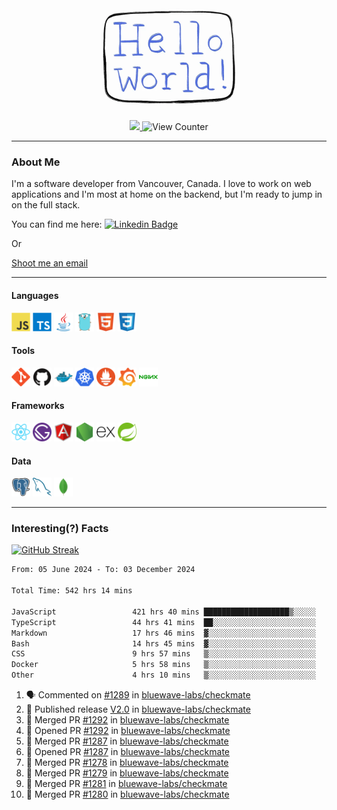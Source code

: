 <div align="center">
    <img src="./img/hello_world.webp" height="200px" width="">
    <div>
        <a href="https://www.linkedin.com/in/ajhollid">
            <img src="https://img.shields.io/badge/LinkedIn-blue"/>
        </a>
        <img src="https://komarev.com/ghpvc/?username=ajhollid&color=yellow" alt="View Counter">
    </div>
</div>

---

### About Me

I'm a software developer from Vancouver, Canada. I love to work on web applications and I'm most at home on the backend, but I'm ready to jump in on the full stack.

You can find me here: [![Linkedin Badge](https://img.shields.io/badge/-ajhollid-blue?style=flat&logo=Linkedin&logoColor=white)](https://www.linkedin.com/in/ajhollid)

Or

[Shoot me an email](mailto:ajhollid@gmail.com)

---

#### Languages

<div>
    <img src="./img/devicons/javascript-original.svg" width=30 height=30 alt="JavaScript">
    <img src="/img/devicons/typescript-original.svg" width=30 height=30 alt="TypeScript">
    <img src="./img/devicons/java-original.svg" width=30 height=30 alt="Java">
    <img src="./img/devicons/go-original.svg" width=30 height=30 alt="Golang">
    <img src="./img/devicons/html5-original.svg" width=30 height=30 alt="HTML 5">
    <img src="./img/devicons/css3-original.svg" width=30 height=30 alt="CSS 3">
</div>

#### Tools

<div>
    <img src="./img/devicons/git-original.svg" width=30 height=30 alt="Git">
    <img src="./img/devicons/github-original.svg" width=30 height=30 alt="Github">
    <img src="./img/devicons/docker-original.svg" width=30 
    height=30 alt="Docker">
    <img src="./img/devicons/kubernetes-original.svg" width=30 height=30 alt="K8">
    <img src="./img/devicons/prometheus-original.svg" width=30 height=30 alt="Prometheus">
    <img src="./img/devicons/grafana-original.svg" width=30 height=30 alt="Grafana">
    <img src="./img/devicons/nginx-original.svg" width=30 height=30 alt="Nginx">
</div>

#### Frameworks

<div>
    <img src="./img/devicons/react-original.svg" width=30 height=30 alt="React">
    <img src="./img/devicons/gatsby-original.svg" width=30 height=30 alt="Gatsby">
    <img src="./img/devicons/angularjs-original.svg" width=30 height=30 alt="AngularJS">
    <img src="./img/devicons/nodejs-original.svg" width=30 height=30 alt="NodeJS">
    <img src="./img/devicons/express-original.svg" width=30 height=30 alt="Express">
    <img src="./img/devicons/spring-original.svg" width=30 height=30 alt="Spring">
</div>

#### Data

<div>
    <img src="./img/devicons/postgresql-original.svg" width=30 height=30 alt="Postgresql">
    <img src="./img/devicons/mysql-original.svg" width=30 height=30 alt="Mysql">
    <img src="./img/devicons/mongodb-original.svg" width=30 height=30 alt="MongoDB">
</div>

---

### Interesting(?) Facts

[![GitHub Streak](http://github-readme-streak-stats.herokuapp.com?user=ajhollid)](https://git.io/streak-stats)

 <!--START_SECTION:waka-->

```txt
From: 05 June 2024 - To: 03 December 2024

Total Time: 542 hrs 14 mins

JavaScript                 421 hrs 40 mins ███████████████████▒░░░░░   77.17 %
TypeScript                 44 hrs 41 mins  ██░░░░░░░░░░░░░░░░░░░░░░░   08.18 %
Markdown                   17 hrs 46 mins  ▓░░░░░░░░░░░░░░░░░░░░░░░░   03.25 %
Bash                       14 hrs 45 mins  ▓░░░░░░░░░░░░░░░░░░░░░░░░   02.70 %
CSS                        9 hrs 57 mins   ▒░░░░░░░░░░░░░░░░░░░░░░░░   01.82 %
Docker                     5 hrs 58 mins   ▒░░░░░░░░░░░░░░░░░░░░░░░░   01.09 %
Other                      4 hrs 10 mins   ▒░░░░░░░░░░░░░░░░░░░░░░░░   00.76 %
```

<!--END_SECTION:waka-->


<!--START_SECTION:activity-->
1. 🗣 Commented on [#1289](https://github.com/bluewave-labs/checkmate/issues/1289#issuecomment-2519949433) in [bluewave-labs/checkmate](https://github.com/bluewave-labs/checkmate)
2. 🚀 Published release [V2.0](https://github.com/bluewave-labs/checkmate/releases/tag/v2.0) in [bluewave-labs/checkmate](https://github.com/bluewave-labs/checkmate)
3. 🎉 Merged PR [#1292](https://github.com/bluewave-labs/checkmate/pull/1292) in [bluewave-labs/checkmate](https://github.com/bluewave-labs/checkmate)
4. 💪 Opened PR [#1292](https://github.com/bluewave-labs/checkmate/pull/1292) in [bluewave-labs/checkmate](https://github.com/bluewave-labs/checkmate)
5. 🎉 Merged PR [#1287](https://github.com/bluewave-labs/checkmate/pull/1287) in [bluewave-labs/checkmate](https://github.com/bluewave-labs/checkmate)
6. 💪 Opened PR [#1287](https://github.com/bluewave-labs/checkmate/pull/1287) in [bluewave-labs/checkmate](https://github.com/bluewave-labs/checkmate)
7. 🎉 Merged PR [#1278](https://github.com/bluewave-labs/checkmate/pull/1278) in [bluewave-labs/checkmate](https://github.com/bluewave-labs/checkmate)
8. 🎉 Merged PR [#1279](https://github.com/bluewave-labs/checkmate/pull/1279) in [bluewave-labs/checkmate](https://github.com/bluewave-labs/checkmate)
9. 🎉 Merged PR [#1281](https://github.com/bluewave-labs/checkmate/pull/1281) in [bluewave-labs/checkmate](https://github.com/bluewave-labs/checkmate)
10. 🎉 Merged PR [#1280](https://github.com/bluewave-labs/checkmate/pull/1280) in [bluewave-labs/checkmate](https://github.com/bluewave-labs/checkmate)
<!--END_SECTION:activity-->
